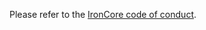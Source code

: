 Please refer to the [IronCore code of conduct](https://ironcore-dev.github.io/documentation/contribute/overview/#code-of-conduct).
